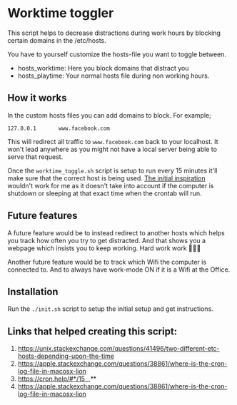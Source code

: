 # Worktime toggler

This script helps to decrease distractions during work hours by blocking certain
domains in the /etc/hosts.

You have to yourself customize the hosts-file you want to toggle between.
- hosts_worktime: Here you block domains that distract you
- hosts_playtime: Your normal hosts file during non working hours. 

## How it works

In the custom hosts files you can add domains to block. For example;
```
127.0.0.1       www.facebook.com
```

This will redirect all traffic to `www.facebook.com` back to your localhost. 
It won't lead anywhere as you might not have a local server being able to serve 
that request.

Once the `worktime_toggle.sh` script is setup to run every 15 minutes it'll make
sure that the correct host is being used. [The initial inspiration](https://unix.stackexchange.com/questions/41496/two-different-etc-hosts-depending-upon-the-time)
wouldn't work for me as it doesn't take into account if the computer is
shutdown or sleeping at that exact time when the crontab will run.


## Future features

A future feature would be to instead redirect to another hosts which helps you 
track how often you try to get distracted. And that shows you a webpage which 
insists you to keep working. Hard work work 🧑🏻‍💻

Another future feature would be to track which Wifi the computer is connected 
to. And to always have work-mode ON if it is a Wifi at the Office.

## Installation
Run the `./init.sh` script to setup the initial setup and get instructions.


## Links that helped creating this script:
1. https://unix.stackexchange.com/questions/41496/two-different-etc-hosts-depending-upon-the-time 
2. https://apple.stackexchange.com/questions/38861/where-is-the-cron-log-file-in-macosx-lion
3. https://cron.help/#*/15_*_*_*_*
4. https://apple.stackexchange.com/questions/38861/where-is-the-cron-log-file-in-macosx-lion

